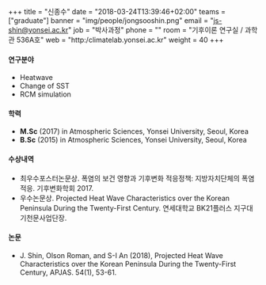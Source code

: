 +++
title = "신종수"
date = "2018-03-24T13:39:46+02:00"
teams = ["graduate"]
banner = "img/people/jongsooshin.png"
email = "js-shin@yonsei.ac.kr"
job = "박사과정"
phone = ""
room = "기후이론 연구실 / 과학관 536A호"
web = "http:/climatelab.yonsei.ac.kr"
weight = 40
+++

#### 연구분야
+ Heatwave
+ Change of SST
+ RCM simulation

#### 학력
 + **M.Sc** (2017) in Atmospheric Sciences, Yonsei University, Seoul, Korea
 + **B.Sc** (2015) in Atmospheric Sciences, Yonsei University, Seoul, Korea

#### 수상내역
 + 최우수포스터논문상. 폭염의 보건 영향과 기후변화 적응정책: 지방자치단체의 폭염 적응. 기후변화학회 2017.
 + 우수논문상. Projected Heat Wave Characteristics over the Korean Peninsula During the Twenty-First Century. 연세대학교 BK21플러스 지구대기천문사업단장.


#### 논문
+ J. Shin, Olson Roman, and S-I An (2018), Projected Heat Wave Characteristics over the Korean Peninsula During the Twenty-First Century, APJAS. 54(1), 53-61.
